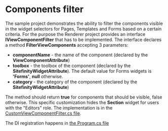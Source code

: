 # Components filter

The sample project demonstrates the ability to filter the components visible in the widget selectors for Pages, Templates and Forms based on a certain criteria. For the purpose the Renderer project provides an interface **IViewComponentFilter** that has to be implemented. The interface declares a method **FilterViewComponents** accepting 3 parameters:
- **componentName** - the name of the component (declared by the **ViewComponentAttribute**)
- **toolbox** - the toolbox of the component (declared by the **SitefinityWidgetAttribute**). The default value for Forms widgets is **'Forms'**, **null** otherwise.
- **category** - the category of the component (declared by the **SitefinityWidgetAttribute**)

The method should return **true** for components that should be visible, false otherwise.
This specific customization hides the **Section** widget for users with the "Editors" role. The implementation is in the [CustomViewComponentFilter.cs file](./CustomViewComponentFilter.cs).

The DI registration happens in [the Program.cs file](./Program.cs)